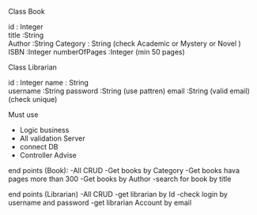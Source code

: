 Class Book 

id : Integer   
title :String  
Author :String 
Category : String (check Academic or Mystery or Novel )
ISBN :Integer 
numberOfPages :Integer  (min 50 pages)


Class Librarian 

id : Integer
name : String     
username :String 
password :String  (use pattren)
email :String     (valid email) (check unique)



Must use 
- Logic business 
- All validation Server 
- connect DB
- Controller Advise 


end points (Book):
-All CRUD 
-Get books by Category
-Get books hava pages more than 300
-Get books by Author 
-search for book by title 


end points (Librarian)
-All CRUD
-get librarian by Id 
-check login by username and password 
-get librarian Account by email 

